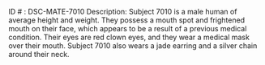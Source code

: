 ID # : DSC-MATE-7010
Description: Subject 7010 is a male human of average height and weight. They possess a mouth spot and frightened mouth on their face, which appears to be a result of a previous medical condition. Their eyes are red clown eyes, and they wear a medical mask over their mouth. Subject 7010 also wears a jade earring and a silver chain around their neck.